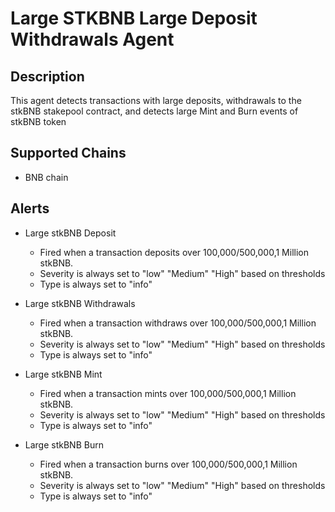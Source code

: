 # Large STKBNB Large Deposit Withdrawals Agent

## Description

This agent detects transactions with large deposits, withdrawals to the stkBNB stakepool contract, and detects large Mint and Burn events of stkBNB token

## Supported Chains

- BNB chain


## Alerts

- Large stkBNB Deposit
  - Fired when a transaction deposits over 100,000/500,000,1 Million stkBNB.
  - Severity is always set to "low" "Medium" "High" based on thresholds
  - Type is always set to "info" 

- Large stkBNB Withdrawals
  - Fired when a transaction withdraws over 100,000/500,000,1 Million stkBNB.
  - Severity is always set to "low" "Medium" "High" based on thresholds
  - Type is always set to "info" 


- Large stkBNB Mint
  - Fired when a transaction mints over 100,000/500,000,1 Million stkBNB.
  - Severity is always set to "low" "Medium" "High" based on thresholds
  - Type is always set to "info" 

- Large stkBNB Burn
  - Fired when a transaction burns over 100,000/500,000,1 Million stkBNB.
  - Severity is always set to "low" "Medium" "High" based on thresholds
  - Type is always set to "info" 


 
